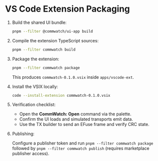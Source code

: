 # VS Code Extension Packaging

1. Build the shared UI bundle:

   ```bash
   pnpm --filter @commwatch/ui-app build
   ```

2. Compile the extension TypeScript sources:

   ```bash
   pnpm --filter commwatch build
   ```

3. Package the extension:

   ```bash
   pnpm --filter commwatch package
   ```

   This produces `commwatch-0.1.0.vsix` inside `apps/vscode-ext`.

4. Install the VSIX locally:

   ```bash
   code --install-extension commwatch-0.1.0.vsix
   ```

5. Verification checklist:

   - Open the **CommWatch: Open** command via the palette.
   - Confirm the UI loads and simulated transports emit data.
   - Use the TX builder to send an EFuse frame and verify CRC state.

6. Publishing:

   Configure a publisher token and run `pnpm --filter commwatch package` followed by `pnpm --filter commwatch publish` (requires marketplace publisher access).
